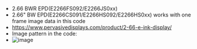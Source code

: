 * 2.66 BWR EPD(E2266FS092/E2266JS0xx)
* 2.66" BW EPD(E2266CS091/E2266HS092/E2266HS0xx) works with one frame image data in this code
* https://www.pervasivedisplays.com/product/2-66-e-ink-display/
* Image pattern in the code:
* ![image](https://github.com/Hardy-PDi/ePaper_PervasiveDisplays/blob/master/2.66_BWR/2.66_BWR.bmp)
